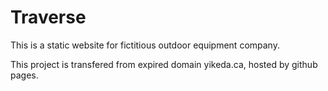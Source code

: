 # Traverse

This is a static website for fictitious outdoor equipment company.

This project is transfered from expired domain yikeda.ca, hosted by github pages.

